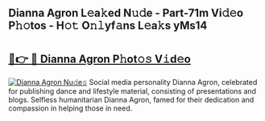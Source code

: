 ## Dianna Agron L𝚎a𝚔ed N𝚞𝚍e - Part-71m Vi𝚍𝚎o P𝚑𝚘tos - H𝚘𝚝 O𝚗𝚕yf𝚊ns L𝚎a𝚔s yMs14

# <h2><a href="http://kf7zky.oniu.top/?m=Dianna+Agron">🔗👉 🔴 Dianna Agron P𝚑ot𝚘𝚜 V𝚒d𝚎o</a></h2>

[![Dianna Agron Nu𝚍e𝚜](https://i.imgur.com/0qMVB7G.gif)](http://kf7zky.oniu.top/?m=Dianna+Agron)
Social media personality Dianna Agron, celebrated for publishing dance and lifestyle material, consisting of presentations and blogs. Selfless humanitarian Dianna Agron, famed for their dedication and compassion in helping those in need.  
